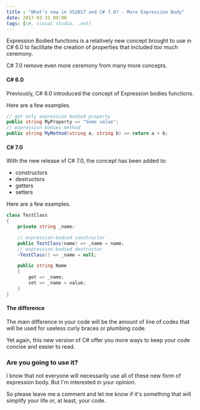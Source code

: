 ```yaml
---
title : "What's new in VS2017 and C# 7.0? - More Expression Body"
date: 2017-03-31 09:00
tags: [c#, visual studio, .net]
---
```


Expression Bodied functions is a relatively new concept brought to use in C# 6.0 to facilitate the creation of properties that included too much ceremony.

C# 7.0 remove even more ceremony from many more concepts. 

#### C# 6.0

Previously, C# 6.0 introduced the concept of Expression bodies functions.

Here are a few examples.

```csharp
// get only expression bodied property
public string MyProperty => "Some value";
// expression bodies method
public string MyMethod(string a, string b) => return a + b;
```

#### C# 7.0

With the new release of C# 7.0, the concept has been added to:
* constructors
* destructors
* getters
* setters

Here are a few examples.

```csharp
class TestClass
{
    private string _name;

    // expression-bodied constructor
    public TestClass(name) => _name = name;
    // expression-bodied destructor
    ~TestClass() => _name = null;

    public string Name
    {
        get => _name;
        set => _name = value;
    }
}
```



#### The difference

The main difference in your code will be the amount of line of codes that will be used for useless curly braces or plumbing code.

Yet again, this new version of C# offer you more ways to keep your code concise and easier to read.


### Are you going to use it?

I know that not everyone will necessarily use all of these new form of expression body. But I'm interested in your opinion.

So please leave me a comment and let me know if it's something that will simplify your life or, at least, your code.
